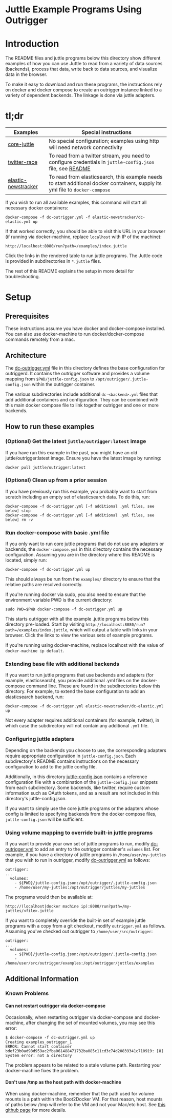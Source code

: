 # Juttle Example Programs Using Outrigger

# Introduction

The README files and juttle programs below this directory show different examples of how you can use Juttle to read from a variety of data sources (backends), process that data, write back to data sources, and visualize data in the browser.

To make it easy to download and run these programs, the instructions rely on docker and docker compose to create an outrigger instance linked to a variety of dependent backends. The linkage is done via juttle adapters.

# tl;dr

Examples                               | Special instructions
-------------------------------------- | --------------------
[core-juttle](core-juttle/README.md)   | No special configuration; examples using http will need network connectivity
[twitter-race](twitter-race/README.md) | To read from a twitter stream, you need to configure credentials in ``juttle-config.json`` file, see [README](twitter-race/README.md)
[elastic-newstracker](elastic-newstracker/README.md) | To read from elasticsearch, this example needs to start additional docker containers, supply its yml file to ``docker-compose``

If you wish to run all available examples, this command will start all necessary docker containers:

```
docker-compose -f dc-outrigger.yml -f elastic-newstracker/dc-elastic.yml up
```

If that worked correctly, you should be able to visit this URL in your browser (if running via docker-machine, replace ``localhost`` with IP of the machine):

```
http://localhost:8080/run?path=/examples/index.juttle
```

Click the links in the rendered table to run juttle programs. The Juttle code is provided in subdirectories in ``*.juttle`` files.

The rest of this README explains the setup in more detail for troubleshooting.

# Setup

## Prerequisites

These instructions assume you have docker and docker-compose installed. You
can also use docker-machine to run docker/docker-compose commands
remotely from a mac.

## Architecture

The [dc-outrigger.yml](./dc-outrigger.yml) file in this directory defines the base
configuration for outriggerd. It contains the outrigger software and
provides a volume mapping from ``$PWD/juttle-config.json`` to
``/opt/outrigger/.juttle-config.json`` within the outrigger container.

The various subdirectories include additional
``dc-<backend>.yml`` files that add additional containers
and configuration. They can be combined with this main docker compose
file to link together outrigger and one or more backends.

## How to run these examples

### (Optional) Get the latest ``juttle/outrigger:latest`` image

If you have run this example in the past, you might have an old
juttle/outrigger:latest image. Ensure you have the latest image by
running:

```
docker pull juttle/outrigger:latest
```

### (Optional) Clean up from a prior session

If you have previously run this example, you probably want to start from
scratch including an empty set of elasticsearch data. To do this, run:

```
docker-compose -f dc-outrigger.yml [-f additional .yml files, see below] stop
docker-compose -f dc-outrigger.yml [-f additional .yml files, see below] rm -v
```

### Run docker-compose with basic .yml file

If you only want to run core juttle programs that do not use any
adapters or backends, the ``docker-compose.yml`` in this directory
contains the necessary configuration. Assuming you are in the
directory where this README is located, simply run:

```
docker-compose -f dc-outrigger.yml up
```

This should always be run from the ``examples/`` directory to ensure
that the relative paths are resolved correctly.

If you're running docker via sudo, you also need to ensure that the
environment variable PWD is the current directory:

```
sudo PWD=$PWD docker-compose -f dc-outrigger.yml up
```

This starts outrigger with all the example .juttle programs below this
directory pre-loaded. Start by visiting
``http://localhost:8080/run?path=/examples/index.juttle``, which will output a
table with links in your browser. Click the links to view the various sets
of example programs.

If you're running using docker-machine, replace localhost with the
value of ``docker-machine ip default``.

### Extending base file with additional backends

If you want to run juttle programs that use backends and adapters (for
example, elasticsearch), you provide additional .yml files on the
docker-compose command line. These are found in the subdirectories
below this directory. For example, to extend the base configuration to
add an elasticsearch backend, run:

```
docker-compose -f dc-outrigger.yml elastic-newstracker/dc-elastic.yml up
```

Not every adapter requires additional containers (for example,
twitter), in which case the subdirectory will not contain any
additional ``.yml`` file.

### Configuring juttle adapters

Depending on the backends you choose to use, the corresponding
adapters require appropriate configuration in
``juttle-config.json``. Each subdirectory's README contains
instructions on the necessary configuration to add to the juttle
config file.

Additionally, in this directory
[juttle-config.json](./juttle-config.json.example) contains a
reference configuration file with a combination of the
``juttle-config.json`` snippets from each subdirectory. Some backends,
like twitter, require custom information such as OAuth tokens, and as
a result are not included in this directory's juttle-config.json.

If you want to simply use the core juttle programs or the adapters
whose config is limited to specifying backends from the docker compose
files, ``juttle-config.json`` will be sufficient.

### Using volume mapping to override built-in juttle programs

If you want to provide your own set of juttle programs to run, modify
[dc-outrigger.yml](./dc-outrigger.yml) to add an entry to the outrigger container's
``volumes`` list. For example, if you have a directory of juttle
programs in ``/home/user/my-juttles`` that you wish to run in outrigger, modify
[dc-outrigger.yml](./dc-outrigger.yml) as follows:

```
outrigger:
...
  volumes:
    - ${PWD}/juttle-config.json:/opt/outrigger/.juttle-config.json
    - /home/user/my-juttles:/opt/outrigger/juttles/my-juttles
```

The programs would then be available at:

```
http://(localhost|docker machine ip):8080/run?path=/my-juttles/<file>.juttle
```

If you want to completely override the built-in set of example juttle
programs with a copy from a git checkout, modify ``outrigger.yml`` as
follows. Assuming you've checked out outrigger to ``/home/user/src/outrigger``:

```
outrigger:
...
  volumes:
    - ${PWD}/juttle-config.json:/opt/outrigger/.juttle-config.json
    - /home/user/src/outrigger/examples:/opt/outrigger/juttles/examples
```

## Additional Information

### Known Problems

#### Can not restart outrigger via docker-compose

Occasionally, when restarting outrigger via docker-compose and docker-machine, after changing the set of mounted volumes, you may see this error:

```
$ docker-compose -f dc-outrigger.yml up
Creating examples_outrigger_1
ERROR: Cannot start container bdef23b0ad98d959ac2fba061488471732ba085c11cd3c74d20839341c710919: [8] System error: not a directory
```

The problem appears to be related to a stale volume path. Restarting your docker-machine fixes the problem.

#### Don't use /tmp as the host path with docker-machine

When using docker-machine, remember that the path used for volume
mounts is a path within the Boot2Docker VM. For that reason, host
mounts of paths below /tmp will refer to the VM and not your Mac/etc
host. See
[this github page](https://github.com/docker/compose/issues/1039) for
more details.
